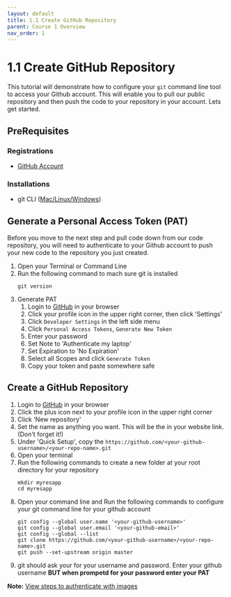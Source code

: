 ```yaml
---
layout: default
title: 1.1 Create GitHub Repository
parent: Course 1 Overview
nav_order: 1
---
```


# 1.1 Create GitHub Repository
This tutorial will demonstrate how to configure your `git` command line tool to access your Github account. This will enable you to pull our public repository and then push the code to your repository in your account. Lets get started. 

## PreRequisites
### Registrations
* [GitHub Account](https://github.com)

### Installations
* git CLI ([Mac/Linux](https://git-scm.com/book/en/v2/Getting-Started-Installing-Git)<a href = '/CloudWebDevelopment/[2022] How to install Git on Windows 10 _ 11 (step by step guide) _ by Valentin Despa _ DevOps with Valentine _ Medium.pdf' target = '_blank'>/Windows</a>)


## Generate a Personal Access Token (PAT)
Before you move to the next step and pull code down from our code repository, you will need to authenticate to your Github account to push your new code to the repository you just created. 

1. Open your Terminal or Command Line
2. Run the following command to mach sure git is installed
    ```
    git version
    ```
3. Generate PAT
    1. Login to [GitHub](https://github.com/) in your browser
    2. Click your profile icon in the upper right corner, then click 'Settings'
    3. Click `Developer Settings` in the left side menu
    4. Click `Personal Access Tokens`, `Generate New Token`
    5. Enter your password
    6. Set Note to 'Authenticate my laptop'
    7. Set Expiration to 'No Expiration'
    8. Select all Scopes and click `Generate Token`
    9. Copy your token and paste somewhere safe

## Create a GitHub Repository
1. Login to [GitHub](https://github.com/) in your browser
2. Click the plus icon next to your profile icon in the upper right corner
3. Click 'New repository'
4. Set the name as anything you want. This will be the in your website link. (Don't forget it!)
5. Under 'Quick Setup', copy the `https://github.com/<your-github-username>/<your-repo-name>.git`
6. Open your terminal 
7. Run the following commands to create a new folder at your root directory for your repository
    ```
    mkdir myresapp
    cd myresapp
    ```
8. Open your command line and Run the following commands to configure your git command line for your github account
    ```
    git config --global user.name '<your-github-username>'
    git config --global user.email '<your-github-email>'
    git config --global --list
    git clone https://github.com/<your-github-username>/<your-repo-name>.git
    git push --set-upstream origin master
    ```
9. git should ask your for your username and password. Enter your github username **BUT when prompetd for your password enter your PAT**

**Note:** <a href = '/CloudWebDevelopment/GitHub Error_ Authentication Failed from the Command Line _ by Ginny Fahs _ Medium.pdf' target= "_blank">View steps to authenticate with images</a>
